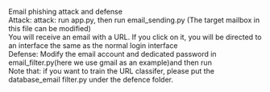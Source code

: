Email phishing attack and defense  
Attack: attack: run app.py, then run email_sending.py (The target mailbox in this file can be modified)  
You will receive an email with a URL. If you click on it, you will be directed to an interface the same as the normal login interface  
Defense: Modify the email account and dedicated password in email_filter.py(here we use gmail as an example)and then run  
Note that: if you want to train the URL classifer, please put the database_email filter.py under the defence folder.
